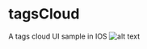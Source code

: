 tagsCloud
=========

A tags cloud UI sample in IOS
![alt text](https://github.com/oday0311/tagsCloud/blob/master/screenshot.png)